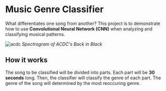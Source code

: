 # Music Genre Classifier

What differentiates one song from another? This project is to demonstrate how to use **Convolutional Neural Network (CNN)** when analyzing and classifying musical patterns.

![acdc](https://user-images.githubusercontent.com/67902015/156179896-7f222659-87a9-428d-b323-5b68abbb5b78.png)
_Spectrogram of ACDC's Back in Black_

## How it works
The song to be classified will be divided into parts. Each part will be **30 seconds** long. Then, the classifier will classify the genre of each part. The genre of the song will determined by the most reoccuring genre.


